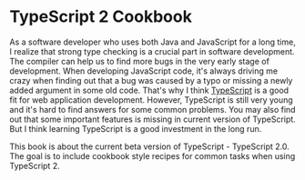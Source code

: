 # TypeScript 2 Cookbook

As a software developer who uses both Java and JavaScript for a long time, I realize that strong type checking is a crucial part in software development. The compiler can help us to find more bugs in the very early stage of development. When developing JavaScript code, it's always driving me crazy when finding out that a bug was caused by a typo or missing a newly added argument in some old code. That's why I think [TypeScript](https://www.typescriptlang.org/) is a good fit for web application development. However, TypeScript is still very young and it's hard to find answers for some common problems. You may also find out that some important features is missing in current version of TypeScript. But I think learning TypeScript is a good investment in the long run.

This book is about the current beta version of TypeScript - TypeScript 2.0. The goal is to include cookbook style recipes for common tasks when using TypeScript 2.
